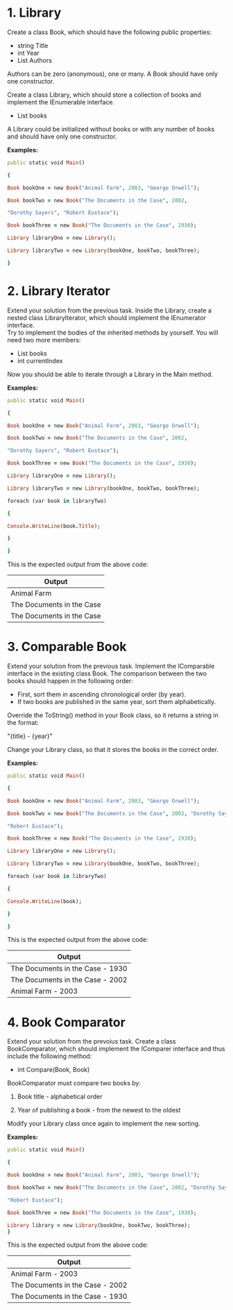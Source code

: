 # 1. Library
Create a class Book, which should have the following public properties:
- string Title
- int Year
- List<string> Authors

Authors can be zero (anonymous), one or many. A Book should have only one constructor.

Create a class Library, which should store a collection of books and implement the IEnumerable<Book> interface.
- List<Book> books

A Library could be initialized without books or with any number of books and should have only one constructor.

**Examples:**
  ```ruby
  public static void Main()

{

Book bookOne = new Book("Animal Farm", 2003, "George Orwell");

Book bookTwo = new Book("The Documents in the Case", 2002,

"Dorothy Sayers", "Robert Eustace");

Book bookThree = new Book("The Documents in the Case", 1930);

Library libraryOne = new Library();

Library libraryTwo = new Library(bookOne, bookTwo, bookThree);

}
  ```
  
# 2. Library Iterator
Extend your solution from the previous task. Inside the Library, create a nested class LibraryIterator, which should implement the IEnumerator<Book> interface.<br/> 
Try to implement the bodies of the inherited methods by yourself. You will need two more members:
- List<Book> books
- int currentIndex

Now you should be able to iterate through a Library in the Main method.

**Examples:**
  ```ruby
  public static void Main()

{

Book bookOne = new Book("Animal Farm", 2003, "George Orwell");

Book bookTwo = new Book("The Documents in the Case", 2002,

"Dorothy Sayers", "Robert Eustace");

Book bookThree = new Book("The Documents in the Case", 1930);

Library libraryOne = new Library();

Library libraryTwo = new Library(bookOne, bookTwo, bookThree); 

  foreach (var book in libraryTwo) 
 
  { 
  
  Console.WriteLine(book.Title);   
  
  }

  }
  ```
  
 This is the expected output from the above code:
  
  Output|
  ---|
Animal Farm|
The Documents in the Case|
The Documents in the Case|
  
 # 3. Comparable Book

Extend your solution from the previous task. Implement the IComparable<Book> interface in the existing class Book. 
The comparison between the two books should happen in the following order:
- First, sort them in ascending chronological order (by year).
- If two books are published in the same year, sort them alphabetically.

Override the ToString() method in your Book class, so it returns a string in the format:

"{title} - {year}"

Change your Library class, so that it stores the books in the correct order.

**Examples:**
  
  ```ruby
  public static void Main()

{

Book bookOne = new Book("Animal Farm", 2003, "George Orwell");

Book bookTwo = new Book("The Documents in the Case", 2002, "Dorothy Sayers",

"Robert Eustace");

Book bookThree = new Book("The Documents in the Case", 1930);

Library libraryOne = new Library();

Library libraryTwo = new Library(bookOne, bookTwo, bookThree);

foreach (var book in libraryTwo)

{

Console.WriteLine(book);

}

}
  ```
This is the expected output from the above code:
  
  Output|
  ---|
The Documents in the Case - 1930|
The Documents in the Case - 2002|
Animal Farm - 2003|
  
# 4. Book Comparator

Extend your solution from the prevoius task. Create a class BookComparator, which should implement the IComparer<Book> interface and thus include the following method:

- int Compare(Book, Book)

BookComparator must compare two books by:

1. Book title - alphabetical order

2. Year of publishing a book - from the newest to the oldest

Modify your Library class once again to implement the new sorting.

**Examples:**
  ```ruby
  public static void Main()

{

Book bookOne = new Book("Animal Farm", 2003, "George Orwell");

Book bookTwo = new Book("The Documents in the Case", 2002, "Dorothy Sayers",

"Robert Eustace");

Book bookThree = new Book("The Documents in the Case", 1930);

Library library = new Library(bookOne, bookTwo, bookThree);
}
  ```
  This is the expected output from the above code:
  
  Output|
  ---|
Animal Farm - 2003|
The Documents in the Case - 2002|
The Documents in the Case - 1930|
